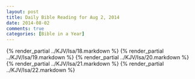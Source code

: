 ```yaml
---
layout: post
title: Daily Bible Reading for Aug 2, 2014
date: 2014-08-02
comments: true
categories: [Bible in a Year]
---
```

{% render_partial ../KJV/Isa/18.markdown %}
{% render_partial ../KJV/Isa/19.markdown %}
{% render_partial ../KJV/Isa/20.markdown %}
{% render_partial ../KJV/Isa/21.markdown %}
{% render_partial ../KJV/Isa/22.markdown %}
